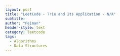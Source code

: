 ```yaml
---
layout: post
title: "LeetCode - Trie and Its Application - N/A"
subtitle:
author: "Peinan"
header-style: text
category: leetcode
tags:
  - Algorithms
  - Data Structures
---
```



